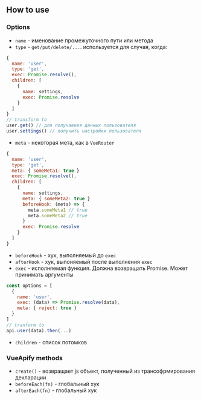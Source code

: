 ## How to use

### Options
*   `name` - именование промежуточного пути или метода
*   `type` - `get/put/delete/...`. используется для случая, когда:
```js
{
  name: 'user',
  type: 'get',
  exec: Promise.resolve(),
  children: [
    {
      name: settings,
      exec: Promise.resolve
    }
  ]
}
// transform to
user.get() // для получаения данных пользователя
user.settings() // получить настройки пользователя
```

*   `meta` - некоторая мета, как в `VueRouter`
```js
{
  name: 'user',
  type: 'get',
  meta: { someMeta1: true }
  exec: Promise.resolve(),
  children: [
    {
      name: settings,
      meta: { someMeta2: true }
      beforeHook: (meta) => {
        meta.someMeta1 // true
        meta.someMeta2 // true
      }
      exec: Promise.resolve
    }
  ]
}
```

*   `beforeHook` - хук, выполняемый до `exec`
*   `afterHook` - хук, выпоняемый после выполнения `exec`
*   `exec` - исполняемая функция. Должна возвращать Promise. Может принимать аргументы
```js
const options = [
  {
    name: 'user',
    exec: (data) => Promise.resolve(data),
    meta: { reject: true }
  }
]
// tranform to
api.user(data).then(...)
```
*   `children` - список потомков

### VueApify methods
*   `create()` - возвращает js объект, полученный из трансофрмирования декларации
*   `beforeEach(fn)` - глобальный хук
*   `afterEach(fn)` - глобальный хук
